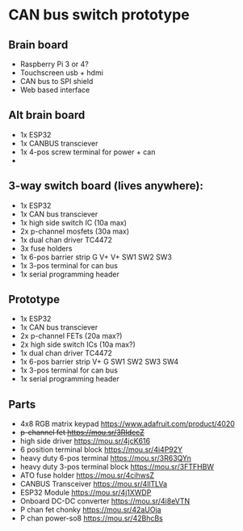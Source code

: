 # CAN bus switch prototype

## Brain board
* Raspberry Pi 3 or 4?
* Touchscreen usb + hdmi
* CAN bus to SPI shield
* Web based interface

## Alt brain board
* 1x ESP32
* 1x CANBUS transciever
* 1x 4-pos screw terminal for power + can
* 

## 3-way switch board (lives anywhere):
* 1x ESP32
* 1x CAN bus transciever
* 1x high side switch IC (10a max)
* 2x p-channel mosfets (30a max)
* 1x dual chan driver TC4472
* 3x fuse holders
* 1x 6-pos barrier strip G V+ V+ SW1 SW2 SW3
* 1x 3-pos terminal for can bus
* 1x serial programming header

## Prototype 
* 1x ESP32
* 1x CAN bus transciever
* 2x p-channel FETs (20a max?)
* 2x high side switch ICs (10a max?)
* 1x dual chan driver TC4472
* 1x 6-pos barrier strip V+ G SW1 SW2 SW3 SW4
* 1x 3-pos terminal for can bus
* 1x serial programming header


## Parts
* 4x8 RGB matrix keypad https://www.adafruit.com/product/4020
* ~~p-channel fet https://mou.sr/3RIdccZ~~
* high side driver https://mou.sr/4jcK616
* 6 position terminal block https://mou.sr/4i4P92Y
* heavy duty 6-pos terminal https://mou.sr/3R63QYn
* heavy duty 3-pos terminal block https://mou.sr/3FTFHBW
* ATO fuse holder https://mou.sr/4cihwsZ
* CANBUS Transceiver https://mou.sr/4llTLVa 
* ESP32 Module https://mou.sr/4j1XWDP
* Onboard DC-DC converter https://mou.sr/4i8eVTN
* P chan fet chonky https://mou.sr/42aUOja
* P chan power-so8 https://mou.sr/42BhcBs
  
